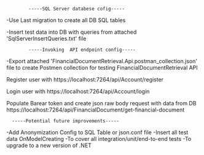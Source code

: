  			
			-----SQL Server databese cofig-----

-Use Last migration to create all DB SQL tables

-Insert test data into DB with queries from attached 'SqlServerInsertQueries.txt' file

			-----Invoking  API endpoint config-----

-Export attached 'FinancialDocumentRetrieval.Api.postman_collection.json' file to create Postmen collection for testing FinancialDocumentRetrieval API 

Register user with
https://localhost:7264/api/Account/register

Login user with 
https://localhost:7264/api/Account/login

Populate Barear token and create json raw body request with data from DB https://localhost:7264/api/FinancialDocument/get-financial-document


      -----Potential future improvements-----
     
-Add Anonymization Config to SQL Table or json.conf file
-Insert all test data OnModelCreating
-To cover all integration/unit/end-to-end tests
-To upgrade to a new version of .NET
